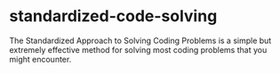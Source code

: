 # standardized-code-solving

The Standardized Approach to Solving Coding Problems is a simple but extremely effective method for solving most coding problems that you might encounter.
